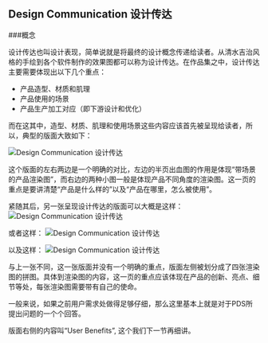 ## Design Communication 设计传达
###概念

设计传达也叫设计表现，简单说就是将最终的设计概念传递给读者。从清水吉治风格的手绘到各个软件制作的效果图都可以称为设计传达。在作品集之中，设计传达主要需要体现出以下几个重点：

* 产品造型、材质和肌理
* 产品使用的场景
* 产品生产加工对应（即下游设计和优化）

而在这其中，造型、材质、肌理和使用场景这些内容应该首先被呈现给读者，所以，典型的版面大致如下：

![Design Communication 设计传达](http://kitpic.makebi.net/2021/id_21.jpg)

这个版面的左右两边是一个明确的对比，左边的半页出血图的作用是体现“带场景的产品渲染图”，而右边的两种小图一般是体现产品不同角度的渲染图。这一页的重点是要讲清楚“产品是什么样的”以及“产品在哪里，怎么被使用”。


紧随其后，另一张呈现设计传达的版面可以大概是这样：
![Design Communication 设计传达](http://kitpic.makebi.net/2021/id_22.jpg)

或者这样：
![Design Communication 设计传达](http://kitpic.makebi.net/2021/id_23.jpg)

以及这样：
![Design Communication 设计传达](http://kitpic.makebi.net/2021/id_24.jpg)

与上一张不同，这一张版面并没有一个明确的重点，版面左侧被划分成了四张渲染图的拼图。具体到渲染图的内容，这一页的重点应该体现在产品的创新、亮点、细节等处，每张渲染图需要带有自己的使命。

一般来说，如果之前用户需求处做得足够仔细，那么这里基本上就是对于PDS所提出问题的一个个回答。

版面右侧的内容叫“User Benefits”, 这个我们下一节再细讲。